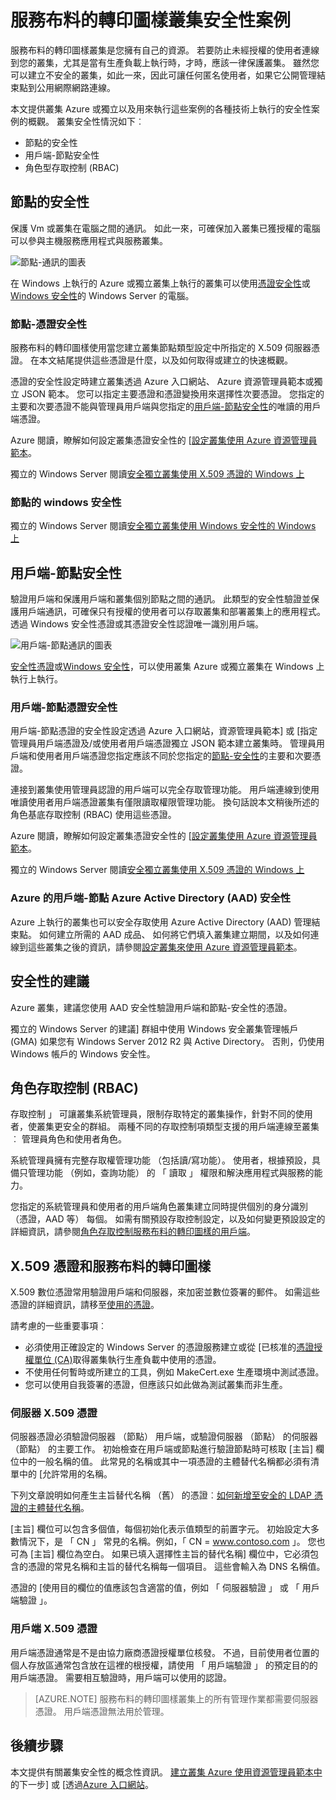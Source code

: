 <properties
   pageTitle="安全服務布料的轉印圖樣叢集 |Microsoft Azure"
   description="將服務布料的轉印圖樣叢集和不同技術用來執行這些案例的安全性案例的說明。"
   services="service-fabric"
   documentationCenter=".net"
   authors="ChackDan"
   manager="timlt"
   editor=""/>

<tags
   ms.service="service-fabric"
   ms.devlang="dotnet"
   ms.topic="article"
   ms.tgt_pltfrm="na"
   ms.workload="na"
   ms.date="08/19/2016"
   ms.author="chackdan"/>

# <a name="service-fabric-cluster-security-scenarios"></a>服務布料的轉印圖樣叢集安全性案例

服務布料的轉印圖樣叢集是您擁有自己的資源。 若要防止未經授權的使用者連線到您的叢集，尤其是當有生產負載上執行時，才時，應該一律保護叢集。 雖然您可以建立不安全的叢集，如此一來，因此可讓任何匿名使用者，如果它公開管理結束點到公用網際網路連線。 

本文提供叢集 Azure 或獨立以及用來執行這些案例的各種技術上執行的安全性案例的概觀。 叢集安全性情況如下︰

- 節點的安全性
- 用戶端-節點安全性
- 角色型存取控制 (RBAC)

## <a name="node-to-node-security"></a>節點的安全性
保護 Vm 或叢集在電腦之間的通訊。 如此一來，可確保加入叢集已獲授權的電腦可以參與主機服務應用程式與服務叢集。

![節點-通訊的圖表][Node-to-Node]

在 Windows 上執行的 Azure 或獨立叢集上執行的叢集可以使用[憑證安全性](https://msdn.microsoft.com/library/ff649801.aspx)或[Windows 安全性](https://msdn.microsoft.com/library/ff649396.aspx)的 Windows Server 的電腦。
### <a name="node-to-node-certificate-security"></a>節點-憑證安全性
服務布料的轉印圖樣使用當您建立叢集節點類型設定中所指定的 X.509 伺服器憑證。 在本文結尾提供這些憑證是什麼，以及如何取得或建立的快速概觀。

憑證的安全性設定時建立叢集透過 Azure 入口網站、 Azure 資源管理員範本或獨立 JSON 範本。 您可以指定主要憑證和憑證變換用來選擇性次要憑證。 您指定的主要和次要憑證不能與管理員用戶端與您指定的[用戶端-節點安全性](#client-to-node-security)的唯讀的用戶端憑證。

Azure 閱讀，瞭解如何設定叢集憑證安全性的 [[設定叢集使用 Azure 資源管理員範本](service-fabric-cluster-creation-via-arm.md)。

獨立的 Windows Server 閱讀[安全獨立叢集使用 X.509 憑證的 Windows 上](service-fabric-windows-cluster-x509-security.md)

### <a name="node-to-node-windows-security"></a>節點的 windows 安全性
獨立的 Windows Server 閱讀[安全獨立叢集使用 Windows 安全性的 Windows 上](service-fabric-windows-cluster-windows-security.md)

## <a name="client-to-node-security"></a>用戶端-節點安全性
驗證用戶端和保護用戶端和叢集個別節點之間的通訊。 此類型的安全性驗證並保護用戶端通訊，可確保只有授權的使用者可以存取叢集和部署叢集上的應用程式。 透過 Windows 安全性憑證或其憑證安全性認證唯一識別用戶端。

![用戶端-節點通訊的圖表][Client-to-Node]

[安全性憑證](https://msdn.microsoft.com/library/ff649801.aspx)或[Windows 安全性](https://msdn.microsoft.com/library/ff649396.aspx)，可以使用叢集 Azure 或獨立叢集在 Windows 上執行上執行。

### <a name="client-to-node-certificate-security"></a>用戶端-節點憑證安全性
 用戶端-節點憑證的安全性設定透過 Azure 入口網站，資源管理員範本] 或 [指定管理員用戶端憑證及/或使用者用戶端憑證獨立 JSON 範本建立叢集時。  管理員用戶端和使用者用戶端憑證您指定應該不同於您指定的[節點-安全性](#node-to-node-security)的主要和次要憑證。

連接到叢集使用管理員認證的用戶端可以完全存取管理功能。  用戶端連線到使用唯讀使用者用戶端憑證叢集有僅限讀取權限管理功能。 換句話說本文稍後所述的角色基底存取控制 (RBAC) 使用這些憑證。

Azure 閱讀，瞭解如何設定叢集憑證安全性的 [[設定叢集使用 Azure 資源管理員範本](service-fabric-cluster-creation-via-arm.md)。

獨立的 Windows Server 閱讀[安全獨立叢集使用 X.509 憑證的 Windows 上](service-fabric-windows-cluster-x509-security.md)

### <a name="client-to-node-azure-active-directory-aad-security-on-azure"></a>Azure 的用戶端-節點 Azure Active Directory (AAD) 安全性
Azure 上執行的叢集也可以安全存取使用 Azure Active Directory (AAD) 管理結束點。 如何建立所需的 AAD 成品、 如何將它們填入叢集建立期間，以及如何連線到這些叢集之後的資訊，請參閱[設定叢集來使用 Azure 資源管理員範本](service-fabric-cluster-creation-via-arm.md)。

## <a name="security-recommendations"></a>安全性的建議
Azure 叢集，建議您使用 AAD 安全性驗證用戶端和節點-安全性的憑證。

獨立的 Windows Server 的建議] 群組中使用 Windows 安全叢集管理帳戶 (GMA) 如果您有 Windows Server 2012 R2 與 Active Directory。 否則，仍使用 Windows 帳戶的 Windows 安全性。

## <a name="role-based-access-control-rbac"></a>角色存取控制 (RBAC)
存取控制 」 可讓叢集系統管理員，限制存取特定的叢集操作，針對不同的使用者，使叢集更安全的群組。 兩種不同的存取控制項類型支援的用戶端連線至叢集︰ 管理員角色和使用者角色。

系統管理員擁有完整存取權管理功能 （包括讀/寫功能）。 使用者，根據預設，具備只管理功能 （例如，查詢功能） 的 「 讀取 」 權限和解決應用程式與服務的能力。

您指定的系統管理員和使用者的用戶端角色叢集建立同時提供個別的身分識別 （憑證，AAD 等） 每個。 如需有關預設存取控制設定，以及如何變更預設設定的詳細資訊，請參閱[角色存取控制服務布料的轉印圖樣的用戶端](service-fabric-cluster-security-roles.md)。


## <a name="x509-certificates-and-service-fabric"></a>X.509 憑證和服務布料的轉印圖樣
X.509 數位憑證常用驗證用戶端和伺服器，來加密並數位簽署的郵件。 如需這些憑證的詳細資訊，請移至[使用的憑證](http://msdn.microsoft.com/library/ms731899.aspx)。

請考慮的一些重要事項︰

- 必須使用正確設定的 Windows Server 的憑證服務建立或從 [已核准的[憑證授權單位 (CA)](https://en.wikipedia.org/wiki/Certificate_authority)取得叢集執行生產負載中使用的憑證。
- 不使用任何暫時或所建立的工具，例如 MakeCert.exe 生產環境中測試憑證。
- 您可以使用自我簽署的憑證，但應該只如此做為測試叢集而非生產。

### <a name="server-x509-certificates"></a>伺服器 X.509 憑證

伺服器憑證必須驗證伺服器 （節點） 用戶端，或驗證伺服器 （節點） 的伺服器 （節點） 的主要工作。 初始檢查在用戶端或節點進行驗證節點時可核取 [主旨] 欄位中的一般名稱的值。 此常見的名稱或其中一項憑證的主體替代名稱都必須有清單中的 [允許常用的名稱。

下列文章說明如何產生主旨替代名稱 （舊） 的憑證︰[如何新增至安全的 LDAP 憑證的主體替代名稱](http://support.microsoft.com/kb/931351)。

[主旨] 欄位可以包含多個值，每個初始化表示值類型的前置字元。 初始設定大多數情況下，是 「 CN 」 常見的名稱。例如，「 CN = www.contoso.com 」。 您也可為 [主旨] 欄位為空白。 如果已填入選擇性主旨的替代名稱] 欄位中，它必須包含的憑證的常見名稱和主旨的替代名稱每一個項目。 這些會輸入為 DNS 名稱值。

憑證的 [使用目的欄位的值應該包含適當的值，例如 「 伺服器驗證 」 或 「 用戶端驗證 」。

### <a name="client-x509-certificates"></a>用戶端 X.509 憑證

用戶端憑證通常是不是由協力廠商憑證授權單位核發。 不過，目前使用者位置的個人存放區通常包含放在這裡的根授權，請使用 「 用戶端驗證 」 的預定目的的用戶端憑證。 需要相互驗證時，用戶端可以使用的認證。

>[AZURE.NOTE] 服務布料的轉印圖樣叢集上的所有管理作業都需要伺服器憑證。 用戶端憑證無法用於管理。

<!--Every topic should have next steps and links to the next logical set of content to keep the customer engaged-->


## <a name="next-steps"></a>後續步驟

本文提供有關叢集安全性的概念性資訊。 [建立叢集 Azure 使用資源管理員範本中](service-fabric-cluster-creation-via-arm.md)的下一步] 或 [透過[Azure 入口網站](service-fabric-cluster-creation-via-portal.md)。

<!--Image references-->
[Node-to-Node]: ./media/service-fabric-cluster-security/node-to-node.png
[Client-to-Node]: ./media/service-fabric-cluster-security/client-to-node.png
